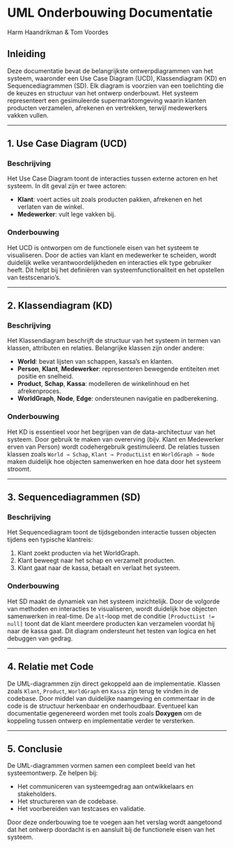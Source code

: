 # UML Onderbouwing Documentatie
Harm Haandrikman & Tom Voordes

## Inleiding
Deze documentatie bevat de belangrijkste ontwerpdiagrammen van het systeem, waaronder een Use Case Diagram (UCD), Klassendiagram (KD) en Sequencediagrammen (SD). Elk diagram is voorzien van een toelichting die de keuzes en structuur van het ontwerp onderbouwt. Het systeem representeert een gesimuleerde supermarktomgeving waarin klanten producten verzamelen, afrekenen en vertrekken, terwijl medewerkers vakken vullen.

---

## 1. Use Case Diagram (UCD)

### Beschrijving
Het Use Case Diagram toont de interacties tussen externe actoren en het systeem. In dit geval zijn er twee actoren:
- **Klant**: voert acties uit zoals producten pakken, afrekenen en het verlaten van de winkel.
- **Medewerker**: vult lege vakken bij.

### Onderbouwing
Het UCD is ontworpen om de functionele eisen van het systeem te visualiseren. Door de acties van klant en medewerker te scheiden, wordt duidelijk welke verantwoordelijkheden en interacties elk type gebruiker heeft. Dit helpt bij het definiëren van systeemfunctionaliteit en het opstellen van testscenario’s.

---

## 2. Klassendiagram (KD)

### Beschrijving
Het Klassendiagram beschrijft de structuur van het systeem in termen van klassen, attributen en relaties. Belangrijke klassen zijn onder andere:
- **World**: bevat lijsten van schappen, kassa’s en klanten.
- **Person**, **Klant**, **Medewerker**: representeren bewegende entiteiten met positie en snelheid.
- **Product**, **Schap**, **Kassa**: modelleren de winkelinhoud en het afrekenproces.
- **WorldGraph**, **Node**, **Edge**: ondersteunen navigatie en padberekening.

### Onderbouwing
Het KD is essentieel voor het begrijpen van de data-architectuur van het systeem. Door gebruik te maken van overerving (bijv. Klant en Medewerker erven van Person) wordt codehergebruik gestimuleerd. De relaties tussen klassen zoals `World → Schap`, `Klant → ProductList` en `WorldGraph → Node` maken duidelijk hoe objecten samenwerken en hoe data door het systeem stroomt.

---

## 3. Sequencediagrammen (SD)

### Beschrijving
Het Sequencediagram toont de tijdsgebonden interactie tussen objecten tijdens een typische klantreis:
1. Klant zoekt producten via het WorldGraph.
2. Klant beweegt naar het schap en verzamelt producten.
3. Klant gaat naar de kassa, betaalt en verlaat het systeem.

### Onderbouwing
Het SD maakt de dynamiek van het systeem inzichtelijk. Door de volgorde van methoden en interacties te visualiseren, wordt duidelijk hoe objecten samenwerken in real-time. De `alt`-loop met de conditie `[ProductList != null]` toont dat de klant meerdere producten kan verzamelen voordat hij naar de kassa gaat. Dit diagram ondersteunt het testen van logica en het debuggen van gedrag.

---

## 4. Relatie met Code

De UML-diagrammen zijn direct gekoppeld aan de implementatie. Klassen zoals `Klant`, `Product`, `WorldGraph` en `Kassa` zijn terug te vinden in de codebase. Door middel van duidelijke naamgeving en commentaar in de code is de structuur herkenbaar en onderhoudbaar. Eventueel kan documentatie gegenereerd worden met tools zoals **Doxygen** om de koppeling tussen ontwerp en implementatie verder te versterken.

---

## 5. Conclusie

De UML-diagrammen vormen samen een compleet beeld van het systeemontwerp. Ze helpen bij:
- Het communiceren van systeemgedrag aan ontwikkelaars en stakeholders.
- Het structureren van de codebase.
- Het voorbereiden van testcases en validatie.

Door deze onderbouwing toe te voegen aan het verslag wordt aangetoond dat het ontwerp doordacht is en aansluit bij de functionele eisen van het systeem.

